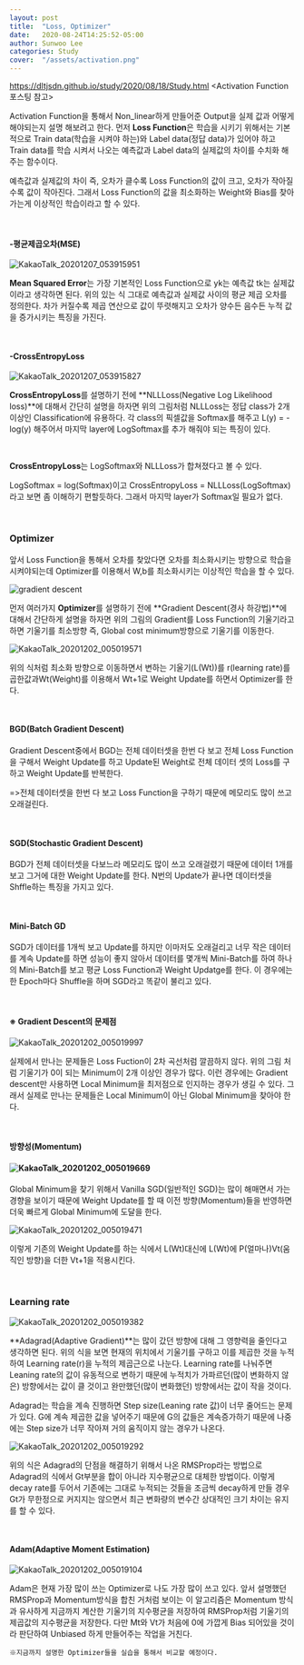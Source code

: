 ```yaml
---
layout: post
title:  "Loss, Optimizer"
date:   2020-08-24T14:25:52-05:00
author: Sunwoo Lee
categories: Study
cover:  "/assets/activation.png"
---
```




https://dltjsdn.github.io/study/2020/08/18/Study.html  <Activation Function 포스팅 참고>



Activation Function을 통해서 Non_linear하게 만들어준 Output을 실제 값과 어떻게 해야되는지 설명 해보려고 한다. 먼저 **Loss Function**은 학습을 시키기 위해서는 기본적으로 Train data(학습을 시켜야 하는)와 Label data(정답 data)가 있어야 하고 Train data를 학습 시켜서 나오는 예측값과 Label data의 실제값의 차이를 수치화 해주는 함수이다.

예측값과 실제값의 차이 즉, 오차가 클수록 Loss Function의 값이 크고, 오차가 작아질수록 값이 작아진다. 그래서 Loss Function의 값을 최소화하는 Weight와 Bias를 찾아가는게 이상적인 학습이라고 할 수 있다. 

<br/>

#### -평균제곱오차(MSE)

 ![KakaoTalk_20201207_053915951](https://user-images.githubusercontent.com/47741696/101291791-b4fcc100-384e-11eb-86ed-4a0e62b34b7e.jpg)

**Mean Squared Error**는 가장 기본적인 Loss Function으로 yk는 예측값 tk는 실제값이라고 생각하면 된다. 위의 있는 식 그대로 예측값과 실제값 사이의 평균 제곱 오차를 정의한다. 차가 커질수록 제곱 연산으로 값이 뚜렷해지고 오차가 양수든 음수든 누적 값을 증가시키는 특징을 가진다.



<br/>



#### -CrossEntropyLoss

![KakaoTalk_20201207_053915827](https://user-images.githubusercontent.com/47741696/101291970-d316f100-384f-11eb-80b9-79de8ba10cd4.jpg)

**CrossEntropyLoss**를 설명하기 전에 **NLLLoss(Negative Log Likelihood loss)**에 대해서 간단히 설명을 하자면 위의 그림처럼 NLLLoss는 정답 class가 2개 이상인 Classification에 유용하다. 각 class의 픽셀값을 Softmax를 해주고 L(y) = -log(y) 해주어서 마지막 layer에 LogSoftmax를 추가 해줘야 되는 특징이 있다.

<br/>

**CrossEntropyLoss**는 LogSoftmax와 NLLLoss가 합쳐졌다고 볼 수 있다.

 LogSoftmax = log(Softmax)이고 CrossEntropyLoss = NLLLoss(LogSoftmax)라고 보면 좀 이해하기 편할듯하다.  그래서 마지막 layer가 Softmax일 필요가 없다. 



<br/>

### Optimizer

앞서 Loss Function을 통해서 오차를 찾았다면 오차를 최소화시키는 방향으로 학습을 시켜야되는데 Optimizer를 이용해서 W,b를 최소화시키는 이상적인 학습을 할 수 있다. 

![gradient descent](https://user-images.githubusercontent.com/47741696/101292346-618c7200-3852-11eb-88fe-5d639cdebee2.png)

먼저 여러가지 **Optimizer**를 설명하기 전에 **Gradient Descent(경사 하강법)**에 대해서 간단하게 설명을 하자면 위의 그림의 Gradient를 Loss Function의 기울기라고 하면 기울기를 최소방향 즉, Global cost minimum방향으로 기울기를 이동한다.

![KakaoTalk_20201202_005019571](https://user-images.githubusercontent.com/47741696/101292450-da8bc980-3852-11eb-85a0-a626f543f095.jpg)

위의 식처럼 최소화 방향으로 이동하면서 변하는 기울기(L(Wt))를 r(learning rate)를 곱한값과Wt(Weight)를 이용해서 Wt+1로 Weight Update를 하면서 Optimizer를 한다.

<br/>

#### BGD(Batch Gradient Descent)

Gradient Descent중에서 BGD는 전체 데이터셋을 한번 다 보고 전체 Loss Function을 구해서 Weight Update를 하고 Update된 Weight로 전체 데이터 셋의 Loss를 구하고 Weight Update를 반복한다.

=>전체 데이터셋을 한번 다 보고 Loss Function을 구하기 때문에 메모리도 많이 쓰고 오래걸린다.

<br/>

#### SGD(Stochastic Gradient Descent)

BGD가 전체 데이터셋을 다보느라 메모리도 많이 쓰고 오래걸렸기 때문에 데이터 1개를 보고 그거에 대한 Weight Update를 한다. N번의 Update가 끝나면 데이터셋을 Shffle하는 특징을 가지고 있다.

<br/>

#### Mini-Batch GD

SGD가 데이터를 1개씩 보고 Update를 하지만 이마저도 오래걸리고 너무 작은 데이터를 계속 Update를 하면 성능이 좋지 않아서 데이터를 몇개씩 Mini-Batch를 하여 하나의 Mini-Batch를 보고 평균 Loss Function과 Weight Updatge를 한다. 이 경우에는 한 Epoch마다 Shuffle을 하며 SGD라고 똑같이 불리고 있다.

<br/>

#### ※  Gradient Descent의 문제점

![KakaoTalk_20201202_005019997](https://user-images.githubusercontent.com/47741696/101292885-8b936380-3855-11eb-9ab3-2a33b4a55fe9.jpg)

실제에서 만나는 문제들은 Loss Fuction이 2차 곡선처럼 깔끔하지 않다. 위의 그림 처럼 기울기가 0이 되는 Minimum이 2개 이상인 경우가 많다. 이런 경우에는 Gradient descent만 사용하면 Local Minimum을 최저점으로 인지하는 경우가 생길 수 있다. 그래서 실제로 만나는 문제들은 Local Minimum이 아닌 Global Minimum을 찾아야 한다.



<br/>

#### 방향성(Momentum)

#### ![KakaoTalk_20201202_005019669](https://user-images.githubusercontent.com/47741696/101292995-4459a280-3856-11eb-8292-20278b6437f3.jpg)

Global Minimum을 찾기 위해서 Vanilla SGD(일반적인 SGD)는 많이 해매면서 가는 경향을 보이기 때문에 Weight Update를 할 때 이전 방향(Momentum)들을 반영하면 더욱 빠르게 Global Minimum에 도달을 한다. 

![KakaoTalk_20201202_005019471](https://user-images.githubusercontent.com/47741696/101293086-cfd33380-3856-11eb-886f-1d5fed711ad3.jpg)

이렇게 기존의 Weight Update를 하는 식에서 L(Wt)대신에 L(Wt)에 P(얼마나)Vt(움직인 방향)을 더한 Vt+1을 적용시킨다. 

<br/>

### Learning rate

![KakaoTalk_20201202_005019382](https://user-images.githubusercontent.com/47741696/101294058-4fadcd80-3858-11eb-9570-f0aa5e92986f.jpg)

**Adagrad(Adaptive Gradient)**는 많이 갔던 방향에 대해 그 영향력을 줄인다고 생각하면 된다. 위의 식을 보면 현재의 위치에서 기울기를 구하고 이를 제곱한 것을 누적하여 Learning rate(r)을 누적의 제곱근으로 나눈다.  Learning rate를 나눠주면 Leaning rate의 값이 유동적으로 변하기 때문에 누적치가 가파르던(많이 변화하지 않은) 방향에서는 값이 클 것이고 완만했던(많이 변화했던) 방향에서는 값이 작을 것이다. 

Adagrad는 학습을 계속 진행하면 Step size(Leaning rate 값)이 너무 줄어드는 문제가 있다. G에 계속 제곱한 값을 넣어주기 때문에 G의 값들은 계속증가하기 때문에 나중에는 Step size가 너무 작아져 거의 움직이지 않는 경우가 나온다.

![KakaoTalk_20201202_005019292](https://user-images.githubusercontent.com/47741696/101294190-1d50a000-3859-11eb-9dfb-39b025940310.jpg)

위의 식은 Adagrad의 단점을 해결하기 위해서 나온 RMSProp라는 방법으로 Adagrad의 식에서 Gt부분을 합이 아니라 지수평균으로 대체한 방법이다. 이렇게 decay rate를 두어서 기존에는 그대로 누적되는 것들을 조금씩 decay하게 만들 경우 Gt가 무한정으로 커지지는 않으면서 최근 변화량의 변수간 상대적인 크기 차이는 유지를 할 수 있다.

<br/>

#### Adam(Adaptive Moment Estimation)

![KakaoTalk_20201202_005019104](https://user-images.githubusercontent.com/47741696/101294391-5b9a8f00-385a-11eb-9ab0-fef179f06da8.jpg)

Adam은 현재 가장 많이 쓰는 Optimizer로 나도 가장 많이 쓰고 있다. 앞서 설명했던 RMSProp과 Momentum방식을 합친 거처럼 보이는 이 알고리즘은 Momentum 방식과 유사하게 지금까지 계산한 기울기의 지수평균을 저장하여 RMSProp처럼 기울기의 제곱값의 지수평균을 저장한다. 다만 Mt와 Vt가 처음에 0에 가깝게 Bias 되어있을 것이라 판단하여 Unbiased 하게 만들어주는 작업을 거친다.



`※지금까지 설명한 Optimizer들을 실습을 통해서 비교할 예정이다.`

